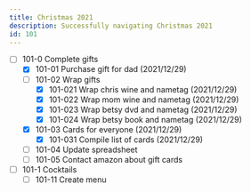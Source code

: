 ```yaml
---
title: Christmas 2021
description: Successfully navigating Christmas 2021
id: 101
---
```



- [ ] 101-0 Complete gifts
  - [x] 101-01 Purchase gift for dad (2021/12/29)
  - [ ] 101-02 Wrap gifts
    - [x] 101-021 Wrap chris wine and nametag (2021/12/29)
    - [x] 101-022 Wrap mom wine and nametag (2021/12/29)
    - [x] 101-023 Wrap betsy dvd and nametag (2021/12/29)
    - [x] 101-024 Wrap betsy book and nametag (2021/12/29)
  - [x] 101-03 Cards for everyone (2021/12/29)
    - [x] 101-031 Compile list of cards (2021/12/29)
  - [ ] 101-04 Update spreadsheet
  - [ ] 101-05 Contact amazon about gift cards
- [ ] 101-1 Cocktails
  - [ ] 101-11 Create menu